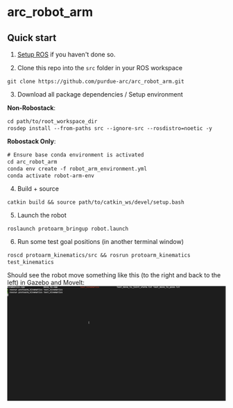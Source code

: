 # arc_robot_arm

## Quick start

1. [Setup ROS](http://localhost:4000/wiki/tutorials/setup-ros) if you haven't done so.

2. Clone this repo into the `src` folder in your ROS workspace
```
git clone https://github.com/purdue-arc/arc_robot_arm.git
```
3. Download all package dependencies / Setup environment

**Non-Robostack**:
```
cd path/to/root_workspace_dir
rosdep install --from-paths src --ignore-src --rosdistro=noetic -y
```
**Robostack Only**:
```
# Ensure base conda environment is activated
cd arc_robot_arm
conda env create -f robot_arm_environment.yml
conda activate robot-arm-env
```
4. Build + source
```
catkin build && source path/to/catkin_ws/devel/setup.bash
```
5. Launch the robot
```
roslaunch protoarm_bringup robot.launch
```
6. Run some test goal positions (in another terminal window)
```
roscd protoarm_kinematics/src && rosrun protoarm_kinematics test_kinematics
```
Should see the robot move something like this (to the right and back to the left) in Gazebo and MoveIt:
![ik_demo](https://github.com/purdue-arc/arc_robot_arm/blob/main/assets/gifs/ik_demo.gif)
